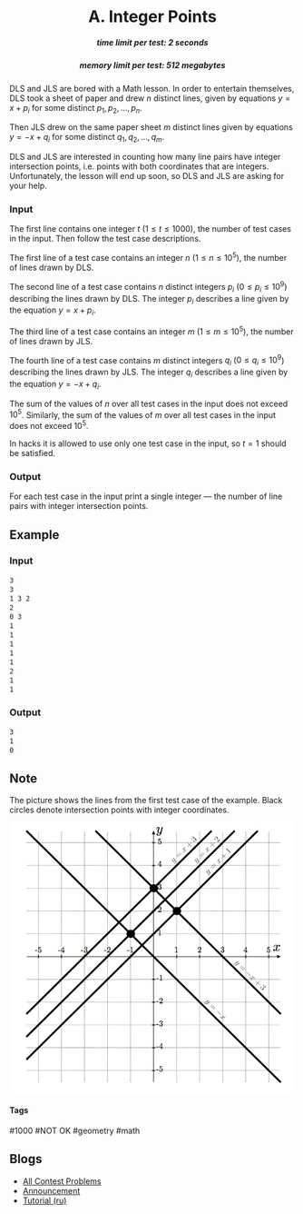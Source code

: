 <h1 style='text-align: center;'> A. Integer Points</h1>

<h5 style='text-align: center;'>time limit per test: 2 seconds</h5>
<h5 style='text-align: center;'>memory limit per test: 512 megabytes</h5>

DLS and JLS are bored with a Math lesson. In order to entertain themselves, DLS took a sheet of paper and drew $n$ distinct lines, given by equations $y = x + p_i$ for some distinct $p_1, p_2, \ldots, p_n$.

Then JLS drew on the same paper sheet $m$ distinct lines given by equations $y = -x + q_i$ for some distinct $q_1, q_2, \ldots, q_m$.

DLS and JLS are interested in counting how many line pairs have integer intersection points, i.e. points with both coordinates that are integers. Unfortunately, the lesson will end up soon, so DLS and JLS are asking for your help.

### Input

The first line contains one integer $t$ ($1 \le t \le 1000$), the number of test cases in the input. Then follow the test case descriptions.

The first line of a test case contains an integer $n$ ($1 \le n \le 10^5$), the number of lines drawn by DLS.

The second line of a test case contains $n$ distinct integers $p_i$ ($0 \le p_i \le 10^9$) describing the lines drawn by DLS. The integer $p_i$ describes a line given by the equation $y = x + p_i$.

The third line of a test case contains an integer $m$ ($1 \le m \le 10^5$), the number of lines drawn by JLS.

The fourth line of a test case contains $m$ distinct integers $q_i$ ($0 \le q_i \le 10^9$) describing the lines drawn by JLS. The integer $q_i$ describes a line given by the equation $y = -x + q_i$.

The sum of the values of $n$ over all test cases in the input does not exceed $10^5$. Similarly, the sum of the values of $m$ over all test cases in the input does not exceed $10^5$.

In hacks it is allowed to use only one test case in the input, so $t=1$ should be satisfied.

### Output

For each test case in the input print a single integer — the number of line pairs with integer intersection points. 

## Example

### Input


```text
3
3
1 3 2
2
0 3
1
1
1
1
1
2
1
1
```
### Output


```text
3
1
0
```
## Note

The picture shows the lines from the first test case of the example. Black circles denote intersection points with integer coordinates.

 ![](images/e7a4fdbb982465684f72a33d0df08e264a6d3bd0.png) 

#### Tags 

#1000 #NOT OK #geometry #math 

## Blogs
- [All Contest Problems](../Codeforces_Round_594_(Div._2).md)
- [Announcement](../blogs/Announcement.md)
- [Tutorial (ru)](../blogs/Tutorial_(ru).md)
